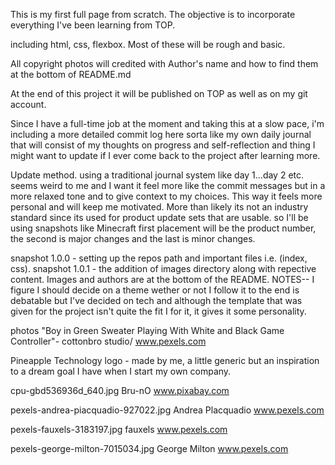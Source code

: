 This is my first full page from scratch.
The objective is to incorporate everything I've been learning from TOP.

including html, css, flexbox. Most of these will be rough and basic.

All copyright photos will credited with Author's name and how to find them at the bottom of 
README.md 

At the end of this project it will be published on TOP as well as on my git account.

Since I have a full-time job at the moment and taking this at a slow pace, i'm including a more detailed commit log here sorta like my own daily journal that will consist of my thoughts on progress and self-reflection and thing I might want to update if I ever come back to the project after learning more.

Update method. using a traditional journal system like day 1...day 2 etc. seems weird to me and I want it feel more like the commit messages but in a more relaxed tone and to give context to my choices. This way it feels more personal and will keep me motivated. More than likely its not an industry standard since its used for product update sets that are usable. so I'll be using snapshots like Minecraft first placement will be the product number, the second is major changes and the last is minor changes. 

snapshot 1.0.0 - setting up the repos path and important files i.e. (index, css).
snapshot 1.0.1 - the addition of images directory along with repective content. Images and authors are at the bottom of the README. NOTES-- I figure I should decide on a theme wether or not I follow it to the end is debatable but I've decided on tech and although the template that was given for the project isn't quite the fit I for it, it gives it some personality. 











photos
"Boy in Green Sweater Playing With White and Black Game Controller"- cottonbro studio/ www.pexels.com

Pineapple Technology logo - made by me, a little generic but an inspiration to a dream goal I have when I start my own company. 

cpu-gbd536936d_640.jpg Bru-nO www.pixabay.com

pexels-andrea-piacquadio-927022.jpg Andrea Placquadio www.pexels.com

pexels-fauxels-3183197.jpg fauxels www.pexels.com

pexels-george-milton-7015034.jpg George Milton www.pexels.com